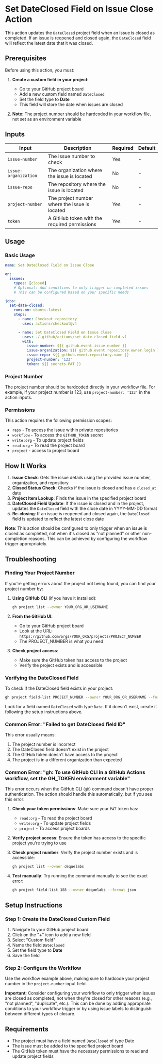 # Set DateClosed Field on Issue Close Action

This action updates the `DateClosed` project field when an issue is closed as completed. If an issue is reopened and closed again, the `DateClosed` field will reflect the latest date that it was closed.

## Prerequisites

Before using this action, you must:

1. **Create a custom field in your project**:

   - Go to your GitHub project board
   - Add a new custom field named `DateClosed`
   - Set the field type to **Date**
   - This field will store the date when issues are closed

2. **Note**: The project number should be hardcoded in your workflow file, not set as an environment variable

## Inputs

| Input                | Description                                   | Required | Default |
| -------------------- | --------------------------------------------- | -------- | ------- |
| `issue-number`       | The issue number to check                     | Yes      | -       |
| `issue-organization` | The organization where the issue is located   | No       | -       |
| `issue-repo`         | The repository where the issue is located     | No       | -       |
| `project-number`     | The project number where the issue is located | Yes      | -       |
| `token`              | A GitHub token with the required permissions  | Yes      | -       |

## Usage

### Basic Usage

```yaml
name: Set DateClosed Field on Issue Close

on:
  issues:
    types: [closed]
    # Optional: Add conditions to only trigger on completed issues
    # This can be configured based on your specific needs

jobs:
  set-date-closed:
    runs-on: ubuntu-latest
    steps:
      - name: Checkout repository
        uses: actions/checkout@v4

      - name: Set DateClosed Field on Issue Close
        uses: ./.github/actions/set-date-closed-field-v1
        with:
          issue-number: ${{ github.event.issue.number }}
          issue-organization: ${{ github.event.repository.owner.login }}
          issue-repo: ${{ github.event.repository.name }}
          project-number: '123'
          token: ${{ secrets.PAT }}
```

### Project Number

The project number should be hardcoded directly in your workflow file. For example, if your project number is 123, use `project-number: '123'` in the action inputs.

### Permissions

This action requires the following permission scopes:

- `repo` - To access the issue within private repositories
- `workflow` - To access the `GITHUB_TOKEN` secret
- `write:org` - To update project fields
- `read:org` - To read the project board
- `project` - access to project board

## How It Works

1. **Issue Check**: Gets the issue details using the provided issue number, organization, and repository
2. **Closed Status Check**: Checks if the issue is closed and has a `closed_at` date
3. **Project Item Lookup**: Finds the issue in the specified project board
4. **DateClosed Field Update**: If the issue is closed and in the project, updates the `DateClosed` field with the close date in YYYY-MM-DD format
5. **Re-closing**: If an issue is reopened and closed again, the `DateClosed` field is updated to reflect the latest close date

**Note**: This action should be configured to only trigger when an issue is closed as completed, not when it's closed as "not planned" or other non-completion reasons. This can be achieved by configuring the workflow trigger appropriately.

## Troubleshooting

### Finding Your Project Number

If you're getting errors about the project not being found, you can find your project number by:

1. **Using GitHub CLI** (if you have it installed):

   ```bash
   gh project list --owner YOUR_ORG_OR_USERNAME
   ```

2. **From the GitHub UI**:

   - Go to your GitHub project board
   - Look at the URL: `https://github.com/orgs/YOUR_ORG/projects/PROJECT_NUMBER`
   - The PROJECT_NUMBER is what you need

3. **Check project access**:
   - Make sure the GitHub token has access to the project
   - Verify the project exists and is accessible

### Verifying the DateClosed Field

To check if the DateClosed field exists in your project:

```bash
gh project field-list PROJECT_NUMBER --owner YOUR_ORG_OR_USERNAME --format json
```

Look for a field named `DateClosed` with type `Date`. If it doesn't exist, create it following the setup instructions above.

### Common Error: "Failed to get DateClosed field ID"

This error usually means:

1. The project number is incorrect
2. The DateClosed field doesn't exist in the project
3. The GitHub token doesn't have access to the project
4. The project is in a different organization than expected

### Common Error: "gh: To use GitHub CLI in a GitHub Actions workflow, set the GH_TOKEN environment variable"

This error occurs when the GitHub CLI (`gh`) command doesn't have proper authentication. The action should handle this automatically, but if you see this error:

1. **Check your token permissions**: Make sure your `PAT` token has:

   - `read:org` - To read the project board
   - `write:org` - To update project fields
   - `project` - To access project boards

2. **Verify project access**: Ensure the token has access to the specific project you're trying to use

3. **Check project number**: Verify the project number exists and is accessible:

   ```bash
   gh project list --owner dequelabs
   ```

4. **Test manually**: Try running the command manually to see the exact error:
   ```bash
   gh project field-list 188 --owner dequelabs --format json
   ```

## Setup Instructions

### Step 1: Create the DateClosed Custom Field

1. Navigate to your GitHub project board
2. Click on the "+" icon to add a new field
3. Select "Custom field"
4. Name the field `DateClosed`
5. Set the field type to **Date**
6. Save the field

### Step 2: Configure the Workflow

Use the workflow example above, making sure to hardcode your project number in the `project-number` input field.

**Important**: Consider configuring your workflow to only trigger when issues are closed as completed, not when they're closed for other reasons (e.g., "not planned", "duplicate", etc.). This can be done by adding appropriate conditions to your workflow trigger or by using issue labels to distinguish between different types of closure.

## Requirements

- The project must have a field named `DateClosed` of type Date
- The issue must be added to the specified project board
- The GitHub token must have the necessary permissions to read and update project fields
